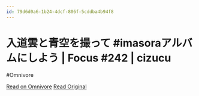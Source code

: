 ```yaml
---
id: 79d6d0a6-1b24-4dcf-806f-5cddba4b94f8
---
```


# 入道雲と青空を撮って #imasoraアルバムにしよう | Focus #242 | cizucu
#Omnivore

[Read on Omnivore](https://omnivore.app/me/https-www-cizucu-com-magazines-2024-07-summer-sky-referrer-app-19088a3f7aa)
[Read Original](https://www.cizucu.com/magazines/2024-07-summer-sky?referrer=app)



